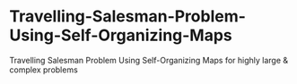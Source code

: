 # Travelling-Salesman-Problem-Using-Self-Organizing-Maps
Travelling Salesman Problem Using Self-Organizing Maps for highly large &amp; complex problems
